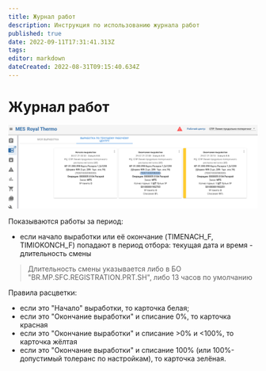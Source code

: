 ```yaml
---
title: Журнал работ
description: Инструкция по использованию журнала работ
published: true
date: 2022-09-11T17:31:41.313Z
tags: 
editor: markdown
dateCreated: 2022-08-31T09:15:40.634Z
---
```


# Журнал работ

![](<../../../../assets/image (126).png>)

Показываются работы за период:

* если начало выработки или её окончание (TIMENACH\_F, TIMIOKONCH\_F) попадают в период отбора: текущая дата и время - длительность смены

>Длительность смены указывается либо в БО "BR.MP.SFC.REGISTRATION.PRT.SH", либо 13 часов по умолчанию

Правила расцветки:

* если это "Начало" выработки, то карточка белая;
* если это "Окончание выработки" и списание 0%, то карточка красная
* если это "Окончание выработки" и списание >0% и <100%, то карточка жёлтая
* если это "Окончание выработки" и списание 100% (или 100%-допустимый толеранс по настройкам), то карточка зелёная.
